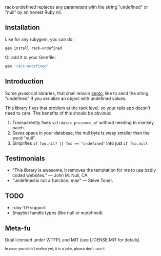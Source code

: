 rack-undefined replaces any parameters with the string "undefined" or "null" by an honest Ruby nil.

## Installation

Like for any rubygem, you can do:

```shell
gem install rack-undefined
```

Or add it to your Gemfile:

```ruby
gem 'rack-undefined'
```

## Introduction

Some javascript libraries, that shall remain [zepto](http://zeptojs.com/), like to send the string "undefined" if you serialize an object with undefined values.

This library fixes that problem at the rack level, so your rails app doesn't need to care. The benefits of this should be obvious:

1. Transparently fixes `validates_presence_of` without needing to monkey patch.
2. Saves space in your database, the null byte is waay smaller than the word "null".
3. Simplifies `if foo.nil? || foo == "undefined"` into just `if foo.nil?`.

## Testimonials

* "This library is awesome, it removes the temptation for me to use badly coded websites." — John M. Null, CA
* "undefined is not a function, man" — Steve Toner.

## TODO

* ruby-1.9 support
* (maybe) handle typos (like null or nudefined)

## Meta-fu

Dual licensed under WTFPL and MIT (see LICENSE.MIT for details).

<small>In case you didn't realise yet, it is a joke, please don't use it.</small>
